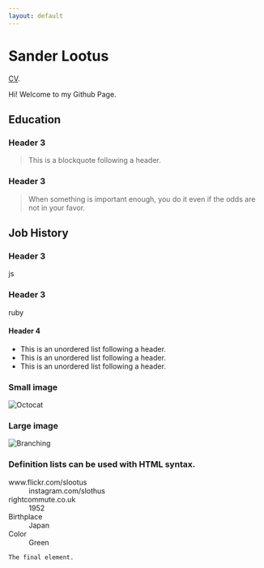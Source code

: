 ```yaml
---
layout: default
---
```


# Sander Lootus

[CV](./cv.html).

Hi! Welcome to my Github Page. 

## Education

### Header 3

> This is a blockquote following a header.

### Header 3

> When something is important enough, you do it even if the odds are not in your favor.

## Job History 

### Header 3

js

### Header 3

ruby

#### Header 4

*   This is an unordered list following a header.
*   This is an unordered list following a header.
*   This is an unordered list following a header.

### Small image

![Octocat](https://github.githubassets.com/images/icons/emoji/octocat.png)

### Large image

![Branching](https://guides.github.com/activities/hello-world/branching.png)


### Definition lists can be used with HTML syntax.

<dl>
<dt>www.flickr.com/slootus</dt>
<dd>instagram.com/slothus</dd>
<dt>rightcommute.co.uk</dt>
<dd>1952</dd>
<dt>Birthplace</dt>
<dd>Japan</dd>
<dt>Color</dt>
<dd>Green</dd>
</dl>


```
The final element.
```
